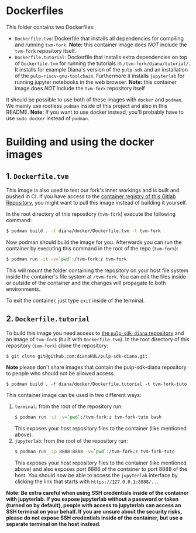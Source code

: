# Dockerfiles

This folder contains two Dockerfiles:
* `Dockerfile.tvm`: Dockerfile that installs all dependencies for compiling and running `tvm-fork`.
**Note:** this container image does *NOT* include the `tvm-fork` repository itself.
* `Dockerfile.tutorial`: Dockerfile that installs extra dependencies on top of `Dockerfile.tvm` for running the tutorials in `/tvm-fork/diana/tutorial/`.
It installs for example Diana's version of the `pulp-sdk` and an installation of the `pulp-riscv-gnu-toolchain`.
Furthermore it installs `jupyterlab` for running jupyter notebooks in the web browser.
**Note:** this container image does *NOT* include the `tvm-fork` repository itself

It should be possible to use both of these images with `docker` and `podman`.
We mainly use rootless `podman` inside of this project and also in this README.
**Note:** If you want to use docker instead, you'll probably have to use `sudo docker` instead of `podman`.

# Building and using the docker images

## 1. `Dockerfile.tvm`

This image is also used to test our fork's inner workings and is built and pushed in CI.
If you have access to the [container registry of this Gitlab Repository](https://gitlab.com/soma_compiler/tvm-fork/container_registry),
you might want to pull this image instead of building it yourself.

In the root directory of this repository (`tvm-fork`) execute the following command:
```sh
$ podman build . -f diana/docker/Dockerfile.tvm -t tvm-fork
```
Now podman should build the image for you.
Afterwards you can run the container by executing this command in the root of the repo (`tvm-fork`):
```sh
$ podman run -it -v=`pwd`:/tvm-fork:z tvm-fork
```
This will mount the folder containing the repository on your host file system inside the container's file system at `/tvm-fork`.
You can edit the files inside or outside of the container and the changes will propagate to both environments. 

To exit the container, just type `exit` inside of the terminal.


## 2. `Dockerfile.tutorial`

To build this image you need access to [the `pulp-sdk-diana` repository](https://github.com/dianaKUL/pulp-sdk-diana)
and an image of `tvm-fork` (built with `Dockerfile.tvm`).
In the root directory of this repository (`tvm-fork`) clone the repository:
```sh
$ git clone git@github.com:dianaKUL/pulp-sdk-diana.git
```
**Note** please don't share images that contain the pulp-sdk-diana repository to people who should not be allowed access.

```
$ podman build . -f diana/docker/Dockerfile.tutorial -t tvm-fork-tuto

```

This container image can be used in two different ways:
1. `terminal`: from the root of the repository run:
	```sh
	$ podman run -it -v=`pwd`:/tvm-fork:z tvm-fork-tuto bash
	```
	This exposes your host repository files to the container (like mentioned above).
2. `jupyterlab`: from the root of the repository run:
	```sh
	$ podman run -ip 8888:8888 -v=`pwd`:/tvm-fork:z tvm-fork-tuto
	```
	This exposes your host repository files to the container (like mentioned above) and also
	exposes port 8888 of the container to port 8888 of the host.
	You should now be able to access the `jupyterlab` interface by clicking the link that starts with `https://127.0.0.1:8888/...`

**Note: Be extra careful when using SSH credentials inside of the container with jupyterlab.
If you expose jupyterlab without a password or token (turned on by default),
people with access to jupyterlab can access an SSH terminal on your behalf.
If you are unsure about the security risks, please do not expose SSH credentials 
inside of the container, but use a separate terminal on the host instead.**

